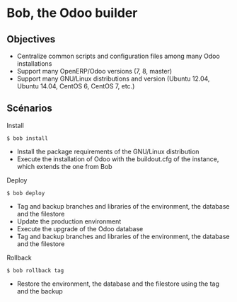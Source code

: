 Bob, the Odoo builder
=====================

Objectives
----------

* Centralize common scripts and configuration files among many Odoo installations
* Support many OpenERP/Odoo versions (7, 8, master)
* Support many GNU/Linux distributions and version (Ubuntu 12.04, Ubuntu 14.04, CentOS 6, CentOS 7, etc.)

Scénarios
---------

Install

    $ bob install

* Install the package requirements of the GNU/Linux distribution
* Execute the installation of Odoo with the buildout.cfg of the instance, which extends the one from Bob

Deploy

    $ bob deploy

* Tag and backup branches and libraries of the environment, the database and the filestore
* Update the production environment
* Execute the upgrade of the Odoo database
* Tag and backup branches and libraries of the environment, the database and the filestore

Rollback

    $ bob rollback tag

* Restore the environment, the database and the filestore using the tag and the backup
